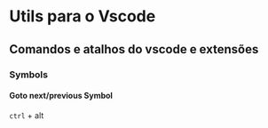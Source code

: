 # Utils para o Vscode

## Comandos e atalhos do vscode e extensões

### Symbols

#### Goto next/previous Symbol

`ctrl` + alt
